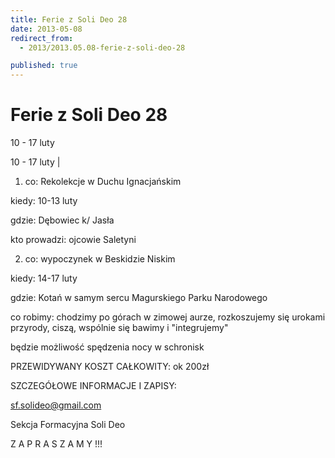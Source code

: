 ```yaml
---
title: Ferie z Soli Deo 28
date: 2013-05-08
redirect_from: 
  - 2013/2013.05.08-ferie-z-soli-deo-28

published: true
---
```




# Ferie z Soli Deo 28

<time>10 - 17 luty</time>

10 - 17 luty | 
1) co: Rekolekcje w Duchu Ignacjańskim

kiedy: 10-13 luty

gdzie: Dębowiec k/ Jasła

kto prowadzi: ojcowie Saletyni

2) co: wypoczynek w Beskidzie Niskim

kiedy: 14-17 luty

gdzie: Kotań w samym sercu Magurskiego Parku Narodowego

co robimy: chodzimy po górach w zimowej aurze, rozkoszujemy się urokami przyrody, ciszą, wspólnie się bawimy i "integrujemy"

będzie możliwość spędzenia nocy w schronisk

PRZEWIDYWANY KOSZT CAŁKOWITY: ok 200zł

SZCZEGÓŁOWE INFORMACJE I ZAPISY:

sf.solideo@gmail.com

Sekcja Formacyjna Soli Deo

Z A P R A S Z A M Y !!!

         


<!--{{json:{"created_date":"2013-05-08 20:59:32","publish_down":"0000-00-00 00:00:00","id":"562"}}}-->